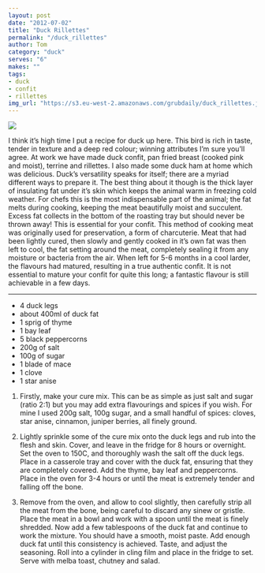 ```yaml
---
layout: post
date: "2012-07-02"
title: "Duck Rillettes"
permalink: "/duck_rillettes"
author: Tom
category: "duck"
serves: "6"
makes: ""
tags:
- duck
- confit
- rillettes
img_url: "https://s3.eu-west-2.amazonaws.com/grubdaily/duck_rillettes.jpg"
---
```

<img src="https://s3.eu-west-2.amazonaws.com/grubdaily/duck_rillettes.jpg" />

I think it’s high time I put a recipe for duck up here. This bird is rich in taste, tender in texture and a deep red colour; winning attributes I’m sure you’ll agree. At work we have made duck confit, pan fried breast (cooked pink and moist), terrine and rillettes. I also made some duck ham at home which was delicious. Duck’s versatility speaks for itself; there are a myriad different ways to prepare it. The best thing about it though is the thick layer of insulating fat under it’s skin which keeps the animal warm in freezing cold weather. For chefs this is the most indispensable part of the animal; the fat melts during cooking, keeping the meat beautifully moist and succulent. Excess fat collects in the bottom of the roasting tray but should never be thrown away! This is essential for your confit. This method of cooking meat was originally used for preservation, a form of charcuterie. Meat that had been lightly cured, then slowly and gently cooked in it’s own fat was then left to cool, the fat setting around the meat, completely sealing it from any moisture or bacteria from the air. When left for 5-6 months in a cool larder, the flavours had matured, resulting in a true authentic confit. It is not essential to mature your confit for quite this long; a fantastic flavour is still achievable in a few days.

---
* 4 duck legs
* about 400ml of duck fat
* 1 sprig  of thyme
* 1 bay leaf
* 5 black peppercorns
* 200g of salt
* 100g of sugar
* 1 blade of mace
* 1 clove
* 1 star anise

1. Firstly, make your cure mix. This can be as simple as just salt and sugar (ratio 2:1) but you may add extra flavourings and spices if you wish. For mine I used 200g salt, 100g sugar, and a small handful of spices: cloves, star anise, cinnamon, juniper berries, all finely ground.

2. Lightly sprinkle some of the cure mix onto the duck legs and rub into the flesh and skin. Cover, and leave in the fridge for 8 hours or overnight. Set the oven to 150C, and thoroughly wash the salt off the duck legs. Place in a casserole tray and cover with the duck fat, ensuring that they are completely covered. Add the thyme, bay leaf and peppercorns. Place in the oven for 3-4 hours or until the meat is extremely tender and falling off the bone.

3. Remove from the oven, and allow to cool slightly, then carefully strip all the meat from the bone, being careful to discard any sinew or gristle. Place the meat in a bowl and work with a spoon until the meat is finely shredded. Now add a few tablespoons of the duck fat and continue to work the mixture. You should have a smooth, moist paste. Add enough duck fat until this consistency is achieved. Taste, and adjust the seasoning. Roll into a cylinder in cling film and place in the fridge to set. Serve with melba toast, chutney and salad.


